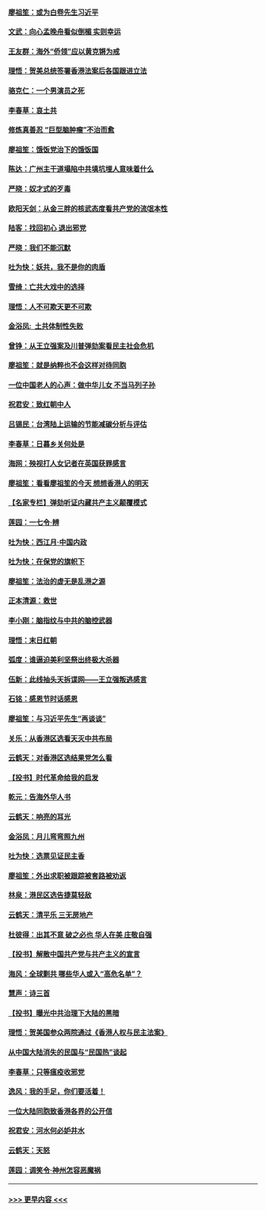 #### [廖祖笙：或为白卷先生习近平](../pages/nsc993/n11708330.md?t=12082333) 
#### [文武：向心孟晚舟看似倒楣 实则幸运](../pages/nsc993/n11708236.md?t=12082333) 
#### [王友群：海外“侨领”应以黄克锵为戒](../pages/nsc993/n11706176.md?t=12082333) 
#### [理悟：贺美总统签署香港法案后各国跟进立法](../pages/nsc993/n11706853.md?t=12082333) 
#### [骆克仁：一个男演员之死](../pages/nsc993/n11706677.md?t=12082333) 
#### [李春草：哀土共](../pages/nsc993/n11706255.md?t=12082333) 
#### [修炼真善忍 “巨型脑肿瘤”不治而愈](../pages/nsc993/n11705340.md?t=12082333) 
#### [廖祖笙：饿饭党治下的饿饭国](../pages/nsc993/n11705085.md?t=12082333) 
#### [陈达：广州主干道塌陷中共填坑埋人意味着什么](../pages/nsc993/n11705046.md?t=12082333) 
#### [严晓：奴才式的歹毒](../pages/nsc993/n11704826.md?t=12082333) 
#### [欧阳天剑：从金三胖的核武态度看共产党的流氓本性](../pages/nsc993/n11702238.md?t=12082333) 
#### [陆客：找回初心 退出邪党](../pages/nsc993/n11702213.md?t=12082333) 
#### [严晓：我们不能沉默](../pages/nsc993/n11702110.md?t=12082333) 
#### [吐为快：妖共，我不是你的肉盾](../pages/nsc993/n11701366.md?t=12082333) 
#### [雪绮：亡共大戏中的选择](../pages/nsc993/n11699922.md?t=12082333) 
#### [理悟：人不可欺天更不可欺](../pages/nsc993/n11699657.md?t=12082333) 
#### [金浴凤:  土共体制性失败](../pages/nsc993/n11699361.md?t=12082333) 
#### [曾铮：从王立强案及川普弹劾案看民主社会危机](../pages/nsc993/n11699318.md?t=12082333) 
#### [廖祖笙：就是纳粹也不会这样对待同胞](../pages/nsc993/n11697658.md?t=12082333) 
#### [一位中国老人的心声：做中华儿女 不当马列子孙](../pages/nsc993/n11697525.md?t=12082333) 
#### [祝君安：致红朝中人](../pages/nsc993/n11697518.md?t=12082333) 
#### [吕锡民：台湾陆上运输的节能减碳分析与评估](../pages/nsc993/n11694983.md?t=12082333) 
#### [李春草：日暮乡关何处是](../pages/nsc993/n11694805.md?t=12082333) 
#### [海网：殃视打人女记者在英国获罪感言](../pages/nsc993/n11693832.md?t=12082333) 
#### [廖祖笙：看看廖祖笙的今天 想想香港人的明天](../pages/nsc993/n11693707.md?t=12082333) 
#### [【名家专栏】弹劾听证内藏共产主义颠覆模式](../pages/nsc993/n11693563.md?t=12082333) 
#### [莲园：一七令‧辨](../pages/nsc993/n11692558.md?t=12082333) 
#### [吐为快：西江月·中国内政](../pages/nsc993/n11692071.md?t=12082333) 
#### [吐为快：在保党的旗帜下](../pages/nsc993/n11691188.md?t=12082333) 
#### [廖祖笙：法治的虚无是乱港之源](../pages/nsc993/n11690605.md?t=12082333) 
#### [正本清源：救世](../pages/nsc993/n11689134.md?t=12082333) 
#### [李小刚：脑指纹与中共的脑控武器](../pages/nsc993/n11688900.md?t=12082333) 
#### [理悟：末日红朝](../pages/nsc993/n11688829.md?t=12082333) 
#### [弧度：谁逼迫美利坚祭出终极大杀器](../pages/nsc993/n11688735.md?t=12082333) 
#### [伍新：此线抽头天拆谍网——王立强叛逃感言](../pages/nsc993/n11687981.md?t=12082333) 
#### [石铭：感恩节时话感恩](../pages/nsc993/n11687568.md?t=12082333) 
#### [廖祖笙：与习近平先生“再谈谈”](../pages/nsc993/n11687005.md?t=12082333) 
#### [关乐：从香港区选看天灭中共布局](../pages/nsc993/n11686647.md?t=12082333) 
#### [云鹤天：对香港区选结果党怎么看](../pages/nsc993/n11686216.md?t=12082333) 
#### [【投书】时代革命给我的启发](../pages/nsc993/n11684287.md?t=12082333) 
#### [乾元：告海外华人书](../pages/nsc993/n11684044.md?t=12082333) 
#### [云鹤天：响亮的耳光](../pages/nsc993/n11684254.md?t=12082333) 
#### [金浴凤：月儿弯弯照九州](../pages/nsc993/n11684231.md?t=12082333) 
#### [吐为快：选票见证民主香](../pages/nsc993/n11684206.md?t=12082333) 
#### [廖祖笙：外出求职被跟踪被套路被劝返](../pages/nsc993/n11683874.md?t=12082333) 
#### [林泉：港民区选告捷莫轻敌](../pages/nsc993/n11683930.md?t=12082333) 
#### [云鹤天：清平乐 三无房地产](../pages/nsc993/n11681521.md?t=12082333) 
#### [杜彼得：出其不意 破之必也 华人在美 庄敬自强](../pages/nsc993/n11679554.md?t=12082333) 
#### [【投书】解散中国共产党与共产主义的宣言](../pages/nsc993/n11679177.md?t=12082333) 
#### [海风：全球剿共 哪些华人或入“高危名单”？](../pages/nsc993/n11678617.md?t=12082333) 
#### [慧声：诗三首](../pages/nsc993/n11678848.md?t=12082333) 
#### [【投书】曝光中共治理下大陆的黑暗](../pages/nsc993/n11678674.md?t=12082333) 
#### [理悟：贺美国参众两院通过《香港人权与民主法案》](../pages/nsc993/n11678104.md?t=12082333) 
#### [从中国大陆消失的民国与“民国热”谈起](../pages/nsc993/n11678075.md?t=12082333) 
#### [李春草：只等瘟疫收邪党](../pages/nsc993/n11677308.md?t=12082333) 
#### [逸风：我的手足，你们要活着！](../pages/nsc993/n11676352.md?t=12082333) 
#### [一位大陆同胞致香港各界的公开信](../pages/nsc993/n11675761.md?t=12082333) 
#### [祝君安：河水何必妒井水](../pages/nsc993/n11675746.md?t=12082333) 
#### [云鹤天：天怒](../pages/nsc993/n11675718.md?t=12082333) 
#### [莲园：调笑令‧神州怎容恶魔祸](../pages/nsc993/n11675648.md?t=12082333) 

----
#### [ >>> 更早内容 <<< ](../indexes/nsc993-earlier.md)

